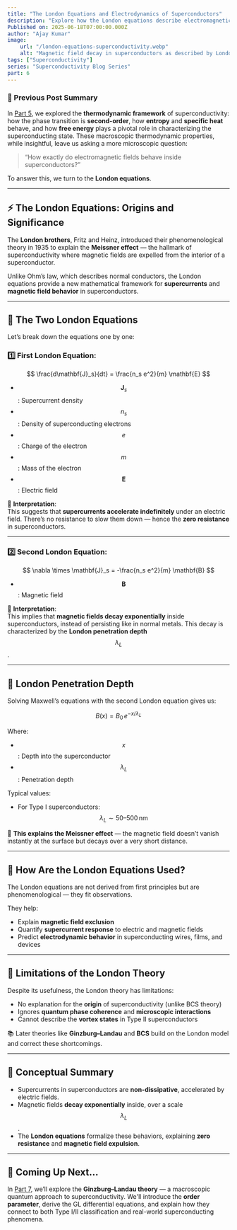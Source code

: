```yaml
---
title: "The London Equations and Electrodynamics of Superconductors"
description: "Explore how the London equations describe electromagnetic behavior in superconductors, explaining zero resistance and the Meissner effect through penetration depth and supercurrents."
Published on: 2025-06-18T07:00:00.000Z
author: "Ajay Kumar"
image:
    url: "/london-equations-superconductivity.webp"
    alt: "Magnetic field decay in superconductors as described by London equations"
tags: ["Superconductivity"]
series: "Superconductivity Blog Series"
part: 6
---
```


### 🔁 Previous Post Summary

In [Part 5](/superconductivity-thermodynamics), we explored the **thermodynamic framework** of superconductivity: how the phase transition is **second-order**, how **entropy** and **specific heat** behave, and how **free energy** plays a pivotal role in characterizing the superconducting state. These macroscopic thermodynamic properties, while insightful, leave us asking a more microscopic question:

> “How exactly do electromagnetic fields behave inside superconductors?”

To answer this, we turn to the **London equations**.

---

## ⚡ The London Equations: Origins and Significance

The **London brothers**, Fritz and Heinz, introduced their phenomenological theory in 1935 to explain the **Meissner effect** — the hallmark of superconductivity where magnetic fields are expelled from the interior of a superconductor.

Unlike Ohm’s law, which describes normal conductors, the London equations provide a new mathematical framework for **supercurrents** and **magnetic field behavior** in superconductors.

---

## 🧾 The Two London Equations

Let’s break down the equations one by one:

### 1️⃣ First London Equation:

$$
\frac{d\mathbf{J}_s}{dt} = \frac{n_s e^2}{m} \mathbf{E}
$$

-   $$\mathbf{J}_s$$: Supercurrent density
-   $$n_s$$: Density of superconducting electrons
-   $$e$$: Charge of the electron
-   $$m$$: Mass of the electron
-   $$\mathbf{E}$$: Electric field

🧠 **Interpretation**:  
This suggests that **supercurrents accelerate indefinitely** under an electric field. There’s no resistance to slow them down — hence the **zero resistance** in superconductors.

---

### 2️⃣ Second London Equation:

$$
\nabla \times \mathbf{J}_s = -\frac{n_s e^2}{m} \mathbf{B}
$$

-   $$\mathbf{B}$$: Magnetic field

🧠 **Interpretation**:  
This implies that **magnetic fields decay exponentially** inside superconductors, instead of persisting like in normal metals. This decay is characterized by the **London penetration depth** $$\lambda_L$$.

---

## 📏 London Penetration Depth

Solving Maxwell’s equations with the second London equation gives us:

$$
B(x) = B_0 \, e^{-x/\lambda_L}
$$

Where:

-   $$x$$: Depth into the superconductor
-   $$\lambda_L$$: Penetration depth

Typical values:

-   For Type I superconductors: $$\lambda_L \sim 50 – 500 \, \text{nm}$$

📌 **This explains the Meissner effect** — the magnetic field doesn’t vanish instantly at the surface but decays over a very short distance.

---

## 🔄 How Are the London Equations Used?

The London equations are not derived from first principles but are phenomenological — they fit observations.

They help:

-   Explain **magnetic field exclusion**
-   Quantify **supercurrent response** to electric and magnetic fields
-   Predict **electrodynamic behavior** in superconducting wires, films, and devices

---

## 📡 Limitations of the London Theory

Despite its usefulness, the London theory has limitations:

-   No explanation for the **origin** of superconductivity (unlike BCS theory)
-   Ignores **quantum phase coherence** and **microscopic interactions**
-   Cannot describe the **vortex states** in Type II superconductors

📚 Later theories like **Ginzburg–Landau** and **BCS** build on the London model and correct these shortcomings.

---

## 🧠 Conceptual Summary

-   Supercurrents in superconductors are **non-dissipative**, accelerated by electric fields.
-   Magnetic fields **decay exponentially** inside, over a scale $$\lambda_L$$.
-   The **London equations** formalize these behaviors, explaining **zero resistance** and **magnetic field expulsion**.

---

## 🔮 Coming Up Next…

In [Part 7](/ginzburg-landau-theory), we’ll explore the **Ginzburg–Landau theory** — a macroscopic quantum approach to superconductivity. We'll introduce the **order parameter**, derive the GL differential equations, and explain how they connect to both Type I/II classification and real-world superconducting phenomena.

